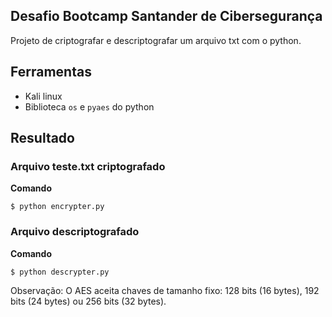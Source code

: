 ## Desafio Bootcamp Santander de Cibersegurança
Projeto de criptografar e descriptografar um arquivo txt com o python.

## Ferramentas
- Kali linux
- Biblioteca ```os``` e ```pyaes``` do python

## Resultado
### Arquivo teste.txt criptografado
**Comando**
```
$ python encrypter.py
```

### Arquivo descriptografado
**Comando**
```
$ python descrypter.py
```


Observação: 
O AES aceita chaves de tamanho fixo: 128 bits (16 bytes), 192 bits (24 bytes) ou 256 bits (32 bytes).

